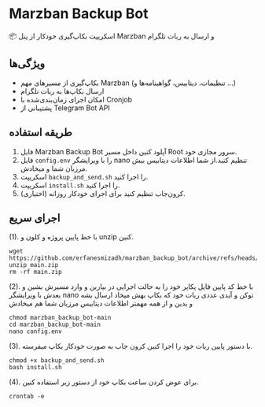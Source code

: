# Marzban Backup Bot

📦 اسکریپت بکاپ‌گیری خودکار از پنل Marzban و ارسال به ربات تلگرام

## ویژگی‌ها

- بکاپ‌گیری از مسیرهای مهم Marzban (تنظیمات، دیتابیس، گواهینامه‌ها و ...)
- ارسال بکاپ‌ها به ربات تلگرام
- امکان اجرای زمان‌بندی‌شده با Cronjob
- پشتیبانی از Telegram Bot API

## طریقه استفاده
1. فایل Marzban Backup Bot آپلود کنین داخل مسیر Root سرور مجازی خود.
2. فایل `config.env` را با ویرایشگر nano تنظیم کنید.از شما اطلاعات دیتابیس بیش مرزبان شما و میخادش.
3. اسکریپت `backup_and_send.sh` را اجرا کنید.
4. اسکریپت `install.sh` را اجرا کنید.
5. (اختیاری) کرون‌جاب تنظیم کنید برای اجرای خودکار روزانه.

## اجرای سریع

(1). با خط پایین پروژه و کلون و unzip کنین.

```
wget https://github.com/erfanesmizadh/marzban_backup_bot/archive/refs/heads/main.zip
unzip main.zip
rm -rf main.zip
```



(2). با خط کد پایین فایل پکاپر خود را به حالت اجرایی در بیارین و وارد مسیرش بشین و بعدش با ویرایشگر nano توکن و آیدی عددی ربات خود که بکاپ بهش میخاد ارسال بشه و بدین و از همه مهمتر اطلاعات دیتابیس مرزبان شما هم میخادش 
```
chmod marzban_backup_bot-main
cd marzban_backup_bot-main
nano config.env
```


(3). با دستور پایین ربات خود را اجرا کنین کرون جاب به صورت خودکار بکاپ میفرسته.
```
chmod +x backup_and_send.sh
bash install.sh
```


(4). برای عوض کردن ساعت بکاپ خود از دستور زیر استفاده کنین.
```
crontab -e
```
